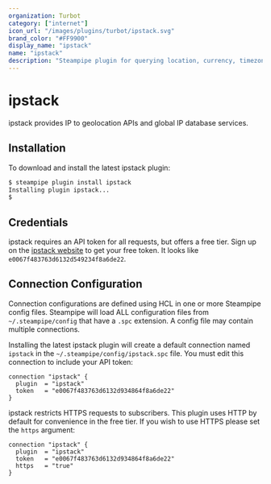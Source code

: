 ```yaml
---
organization: Turbot
category: ["internet"]
icon_url: "/images/plugins/turbot/ipstack.svg"
brand_color: "#FF9900"
display_name: "ipstack"
name: "ipstack"
description: "Steampipe plugin for querying location, currency, timezone and security information about an IP address from ipstack."
---
```


# ipstack

ipstack provides IP to geolocation APIs and global IP database services.

## Installation

To download and install the latest ipstack plugin:

```bash
$ steampipe plugin install ipstack
Installing plugin ipstack...
$
```

## Credentials

ipstack requires an API token for all requests, but offers a free tier. Sign up on the [ipstack website](https://ipstack.com) to get your free token. It looks like `e0067f483763d6132d549234f8a6de22`.


## Connection Configuration

Connection configurations are defined using HCL in one or more Steampipe config files. Steampipe will load ALL configuration files from `~/.steampipe/config` that have a `.spc` extension. A config file may contain multiple connections.

Installing the latest ipstack plugin will create a default connection named `ipstack` in the `~/.steampipe/config/ipstack.spc` file.  You must edit this connection to include your API token:

```hcl
connection "ipstack" {
  plugin  = "ipstack"
  token   = "e0067f483763d6132d934864f8a6de22"
}
```

ipstack restricts HTTPS requests to subscribers. This plugin uses HTTP by default for convenience in the free tier. If you wish to use HTTPS please set the `https` argument:
```hcl
connection "ipstack" {
  plugin  = "ipstack"
  token   = "e0067f483763d6132d934864f8a6de22"
  https   = "true"
}
```

